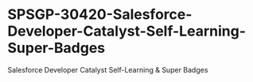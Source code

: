 # SPSGP-30420-Salesforce-Developer-Catalyst-Self-Learning-Super-Badges
Salesforce Developer Catalyst Self-Learning &amp; Super Badges
